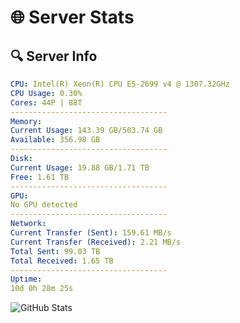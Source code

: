 # 🌐 Server Stats
## 🔍 Server Info
```yaml
CPU: Intel(R) Xeon(R) CPU E5-2699 v4 @ 1307.32GHz
CPU Usage: 0.30%
Cores: 44P | 88T
-----------------------------------
Memory:
Current Usage: 143.39 GB/503.74 GB
Available: 356.98 GB
-----------------------------------
Disk:
Current Usage: 19.88 GB/1.71 TB
Free: 1.61 TB
-----------------------------------
GPU:
No GPU detected
-----------------------------------
Network:
Current Transfer (Sent): 159.61 MB/s
Current Transfer (Received): 2.21 MB/s
Total Sent: 99.03 TB
Total Received: 1.65 TB
-----------------------------------
Uptime:
10d 0h 28m 25s
```
![GitHub Stats](https://img.shields.io/badge/Updated-2025-02-17_23:11:43-blue)